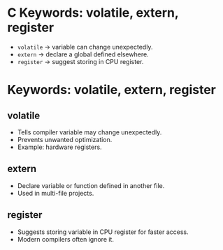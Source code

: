 # C Keywords: volatile, extern, register

- `volatile` → variable can change unexpectedly.
- `extern` → declare a global defined elsewhere.
- `register` → suggest storing in CPU register.

# Keywords: volatile, extern, register

## volatile
- Tells compiler variable may change unexpectedly.
- Prevents unwanted optimization.
- Example: hardware registers.

## extern
- Declare variable or function defined in another file.
- Used in multi-file projects.

## register
- Suggests storing variable in CPU register for faster access.
- Modern compilers often ignore it.